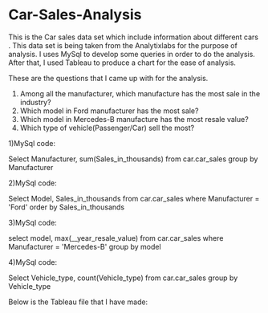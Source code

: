 # Car-Sales-Analysis

This is the Car sales data set which include information about different cars . This data set is being taken from the Analytixlabs for the purpose of analysis.
I uses MySql to develop some queries in order to do the analysis. After that, I used Tableau to produce a chart for the ease of analysis.

These are the questions that I came up with for the analysis.
1) Among all the manufacturer, which manufacture has the most sale in the industry?
2) Which model in Ford manufacturer has the most sale?
3) Which model in Mercedes-B manufacture has the most resale value?
4) Which type of vehicle(Passenger/Car) sell the most?

1)MySql code:

  Select Manufacturer, sum(Sales_in_thousands)
  from car.car_sales
  group by Manufacturer
  
2)MySql code:

  Select Model, Sales_in_thousands from car.car_sales
  where Manufacturer = 'Ford'
  order by Sales_in_thousands

3)MySql code:

  select model, max(__year_resale_value)
  from car.car_sales
  where Manufacturer = 'Mercedes-B'
  group by model
  
4)MySql code:

  Select Vehicle_type, count(Vehicle_type)
  from car.car_sales
  group by Vehicle_type
  
  
Below is the Tableau file that I have made:



